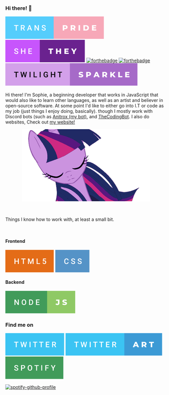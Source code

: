 ### Hi there! 👋
<!-- Badges -->
[![forthebadge](https://raw.githubusercontent.com/IDeletedSystem64/IDeletedSystem64/0b9606141800c429c8add5aae592fc3101f1702d/trans-pride.svg)](https://forthebadge.com)
[![forthebadge](https://raw.githubusercontent.com/IDeletedSystem64/IDeletedSystem64/1c9f302abb605657c9262dc8f37fa14b8d09c8c5/she-they.svg)](https://forthebadge.com)
[![forthebadge](https://forthebadge.com/images/badges/contains-tasty-spaghetti-code.svg)](https://forthebadge.com)
[![forthebadge](https://forthebadge.com/images/badges/0-percent-optimized.svg)](https://forthebadge.com) 
[![forthebadge](https://raw.githubusercontent.com/IDeletedSystem64/IDeletedSystem64/d77f7880df2b9c3e45bf736072f69158f527e1e0/twilight-sparkle.svg)](https://forthebadge.com)
<br>  
Hi there! I'm Sophie, a beginning developer that works in JavaScript that would also like to learn other languages, as well as an artist and believer in open-source software. At some point I'd like to either go into I.T or code as my job (just things I enjoy doing, basically). though I mostly work with Discord bots (such as [Anitrox (my bot)](https://github.com/ideletedsystem64/anitrox), and [TheCodingBot](https://github.com/TMC-Software/TheCodingBot). I also do websites, Check out [my website!](https://system64.neocities.org)
<p align=center>
  <img src=https://github.com/IDeletedSystem64/IDeletedSystem64/blob/main/profile/images/twilightsparkle.gif?raw=true>
</p>

<br>

Things I know how to work with, at least a small bit.

<br>

#### Frontend
[![forthebadge](https://raw.githubusercontent.com/IDeletedSystem64/IDeletedSystem64/1c9f302abb605657c9262dc8f37fa14b8d09c8c5/html5.svg)](https://forthebadge.com)
[![forthebadge](https://raw.githubusercontent.com/IDeletedSystem64/IDeletedSystem64/1c9f302abb605657c9262dc8f37fa14b8d09c8c5/css.svg)](https://forthebadge.com)
#### Backend
[![forthebadge](https://raw.githubusercontent.com/IDeletedSystem64/IDeletedSystem64/d77f7880df2b9c3e45bf736072f69158f527e1e0/node-js.svg)](https://forthebadge.com)
<br>
### Find me on

[![forthebadge](https://raw.githubusercontent.com/IDeletedSystem64/IDeletedSystem64/a3b38522ba3f0d8def2f33b8960347972f78be00/twitter.svg)](https://twitter.com/IDeleteSystem64)
[![forthebadge](https://raw.githubusercontent.com/IDeletedSystem64/IDeletedSystem64/a3b38522ba3f0d8def2f33b8960347972f78be00/twitter-art.svg)](https://twitter.com/system64art)
[![forthebadge](https://raw.githubusercontent.com/IDeletedSystem64/IDeletedSystem64/a3b38522ba3f0d8def2f33b8960347972f78be00/spotify.svg)](https://open.spotify.com/user/w2kr77l67qtystmkuza8k2mcs)
<br>


[![spotify-github-profile](https://spotify-github-profile.vercel.app/api/view?uid=w2kr77l67qtystmkuza8k2mcs&cover_image=true&theme=natemoo-re&bar_color=53b14f&bar_color_cover=true)](https://github.com/kittinan/spotify-github-profile)

